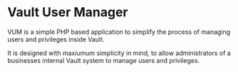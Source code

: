 # Vault User Manager

VUM is a simple PHP based application to simplify the process of managing users and privileges inside Vault.

It is designed with maxiumum simplicity in mind, to allow administrators of a businesses internal Vault system to manage users and privileges.

